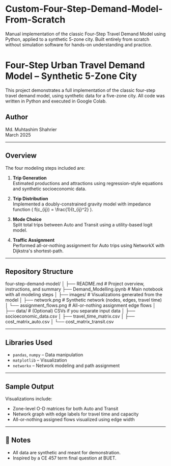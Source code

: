 # Custom-Four-Step-Demand-Model-From-Scratch
Manual implementation of the classic Four-Step Travel Demand Model using Python, applied to a synthetic 5-zone city. Built entirely from scratch without simulation software for hands-on understanding and practice.

# Four-Step Urban Travel Demand Model – Synthetic 5-Zone City

This project demonstrates a full implementation of the classic four-step travel demand model, using synthetic data for a five-zone city. All code was written in Python and executed in Google Colab.

## Author
Md. Muhtashim Shahrier  
March 2025

---

## Overview

The four modeling steps included are:

1. **Trip Generation**  
   Estimated productions and attractions using regression-style equations and synthetic socioeconomic data.

2. **Trip Distribution**  
   Implemented a doubly-constrained gravity model with impedance function \( f(c_{ij}) = \frac{1}{t_{ij}^2} \).

3. **Mode Choice**  
   Split total trips between Auto and Transit using a utility-based logit model.

4. **Traffic Assignment**  
   Performed all-or-nothing assignment for Auto trips using NetworkX with Dijkstra's shortest-path.

---

## Repository Structure

four-step-demand-model/
│
├── README.md                         # Project overview, instructions, and summary
├── Demand_Modelling.ipynb           # Main notebook with all modeling steps
│
├── images/                           # Visualizations generated from the model
│   ├── network.png                   # Synthetic network (nodes, edges, travel time)
│   └── assignment_flows.png         # All-or-nothing assignment edge flows
│
├── data/                             # (Optional) CSVs if you separate input data
│   ├── socioeconomic_data.csv
│   ├── travel_time_matrix.csv
│   ├── cost_matrix_auto.csv
│   └── cost_matrix_transit.csv



---

## Libraries Used

- `pandas`, `numpy` – Data manipulation  
- `matplotlib` – Visualization  
- `networkx` – Network modeling and path assignment

---

## Sample Output

Visualizations include:

- Zone-level O-D matrices for both Auto and Transit
- Network graph with edge labels for travel time and capacity
- All-or-nothing assigned flows visualized using edge width

---

## 🚀 Notes

- All data are synthetic and meant for demonstration.
- Inspired by a CE 457 term final question at BUET.




